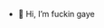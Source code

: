 - 👋 Hi, I’m fuckin gaye

<!---
Neyrision/Neyrision is a ✨ special ✨ repository because its `README.md` (this file) appears on your GitHub profile.
You can click the Preview link to take a look at your changes.
--->
